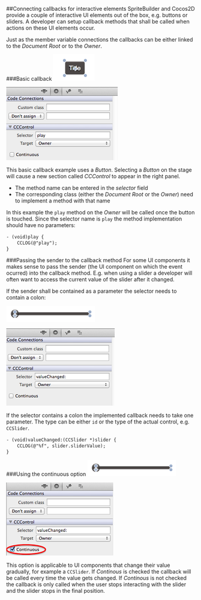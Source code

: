 ##Connecting callbacks for interactive elements
SpriteBuilder and Cocos2D provide a couple of interactive UI elements out of the box, e.g. buttons or sliders. A developer can setup callback methods that shall be called when actions on these UI elements occur. 

Just as the member variable connections the callbacks can be either linked to the *Document Root* or to the *Owner*. 

###Basic callback
![image](button.png)

![image](simple_callback.png)

This basic callback example uses a *Button*. Selecting a *Button* on the stage will cause a new section called *CCControl* to appear in the right panel.

- The method name can be entered in the *selector* field
- The corresponding class (either the *Document Root* or the *Owner*) need to implement a method with that name

In this example the `play` method on the *Owner* will be called once the button is touched. Since the selector name is `play` the method implementation should have no parameters:

    - (void)play {
        CCLOG(@"play");
    }

###Passing the sender to the callback method
For some UI components it makes sense to pass the sender (the UI component on which the event ocurred) into the callback method. E.g. when using a slider a developer will often want to access the current value of the slider after it changed.

If the sender shall be contained as a parameter the selector needs to contain a colon:

![image](slider.png)

![image](sender_callback.png)

If the selector contains a colon the implemented callback needs to take one parameter. The type can be either `id` or the type of the actual control, e.g. `CCSlider`.

    - (void)valueChanged:(CCSlider *)slider {
        CCLOG(@"%f", slider.sliderValue);
    }
    
###Using the continuous option
![image](slider.png)

![image](continous.png)

This option is applicable to UI components that change their value gradually, for example a `CCSlider`. If *Continous* is checked the callback will be called every time the value gets changed. If *Continous* is not checked the callback is only called when the user stops interacting with the slider and the slider stops in the final position.